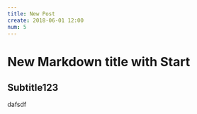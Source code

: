 ```yaml
---
title: New Post
create: 2018-06-01 12:00
num: 5
---
```

# New Markdown title with Start

## Subtitle123

dafsdf